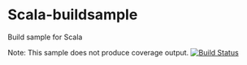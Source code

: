 Scala-buildsample
=================

Build sample for Scala

Note: This sample does not produce coverage output.
[![Build Status](https://api.shippable.com/projects/544f86dd44927f89db3dff7b/badge?branchName=master)](https://app.shippable.com/projects/544f86dd44927f89db3dff7b/builds/latest)
